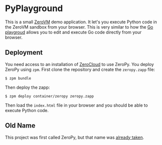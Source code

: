 PyPlayground
============

This is a small [ZeroVM][1] demo application. It let's you execute
Python code in the ZeroVM sandbox from your browser. This is very
similar to how the [Go playgroud][2] allows you to edit and execute Go
code directly from your browser.

Deployment
----------

You need access to an installation of [ZeroCloud][3] to use ZeroPy.
You deploy ZeroPy using `zpm`. First clone the repository and create
the `zeropy.zapp` file:

    $ zpm bundle

Then deploy the zapp:

    $ zpm deploy container/zeropy zeropy.zapp

Then load the `index.html` file in your browser and you should be able
to execute Python code.

Old Name
--------

This project was first called ZeroPy, but that name was
[already taken][5].


[1]: http://zerovm.org/
[2]: http://play.golang.org/
[3]: https://github.com/zerovm/zergocloud
[4]: http://docs.zerovm.org/projects/zerovm-zpm/en/latest/
[5]: https://bitbucket.org/zeropy
